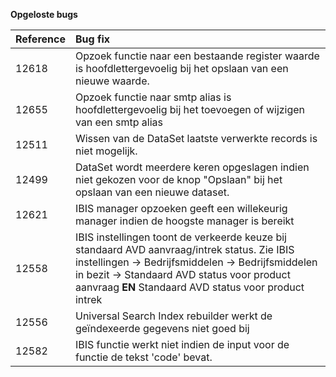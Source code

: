 **Opgeloste bugs**

  **Reference**  |**Bug fix**
  |:--------------|:---------------------------------------------------------------|
  |12618           |Opzoek functie naar een bestaande register waarde is hoofdlettergevoelig bij het opslaan van een nieuwe waarde.|
  |12655           |Opzoek functie naar smtp alias is hoofdlettergevoelig bij het toevoegen of wijzigen van een smtp alias|
  |12511           |Wissen van de DataSet laatste verwerkte records is niet mogelijk.
  |12499           |DataSet wordt meerdere keren opgeslagen indien niet gekozen voor de knop "Opslaan" bij het opslaan van een nieuwe dataset.| 
  |12621           |IBIS manager opzoeken geeft een willekeurig manager indien de hoogste manager is bereikt|
  |12558           |IBIS instellingen toont de verkeerde keuze bij standaard AVD aanvraag/intrek status. Zie IBIS instellingen -\> Bedrijfsmiddelen -\> Bedrijfsmiddelen in bezit -\> Standaard AVD status voor product aanvraag **EN** Standaard AVD status voor product intrek                     |
  |12556           |Universal Search Index rebuilder werkt de geïndexeerde gegevens niet goed bij                                                  |
  |12582           |IBIS functie werkt niet indien de input voor de functie de tekst 'code' bevat.                                                 | 
